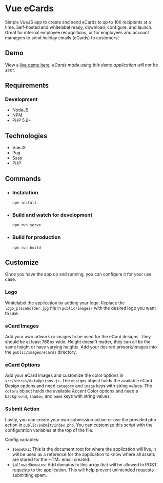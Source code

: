 # Vue eCards
Simple VueJS app to create and send eCards to up to 100 recipients at a time. Self-hosted and whitelabel ready, download, configure, and launch. Great for internal employee recognitions, or for employees and account managers to send holiday emails (eCards) to customers!

## Demo
View a [live demo here](https://russellramey.me/examples/vue-ecards).
*eCards made using this demo application will not be sent.*

## Requirements
### Development
- NodeJS
- NPM
- PHP 5.6+

## Technologies
- VueJS
- Pug
- Sass
- PHP

## Commands
* ### Instalation
  ```
  npm install
  ```
* ### Build and watch for development
  ```
  npm run serve
  ```
* ### Build for production
  ```
  npm run build
  ```

## Customize
Once you have the app up and running, you can configure it for your use case.

### Logo
Whitelabel the application by adding your logo. Replace the `logo_placeholder.jpg` file in `public/images/` with the desired logo you want to use.

### eCard Images
Add your own artwork or images to be used for the eCard designs. They should be at least 768px wide. Height doesn't matter, they can all be the same height or have varying heights. Add your desired artwork/images into the `public/images/ecards` directory.

### eCard Options
Add your eCard Images and customize the color options in `src/stores/dataOptions.js`. The `designs` object holds the available eCard Design options and need `category` and `image` keys with string values. The `colors` object holds the available Accent Color options and need a `background`, `shadow`, and `name` keys with string values.

### Submit Action
Lastly, you can create your own submission action or use the provided php action in `public/submit/index.php`. You can customize this script with the configuration variables at the top of the file.

Config variables:
- `$baseURL`: This is the document root for where the application will live, it will be used as a reference for the application to know where all assets are stored for the HTML email created.
- `$allowedDomains`: Add domains to this array that will be allowed to POST requests to the application. This will help prevent unintended requests submitting spam.
